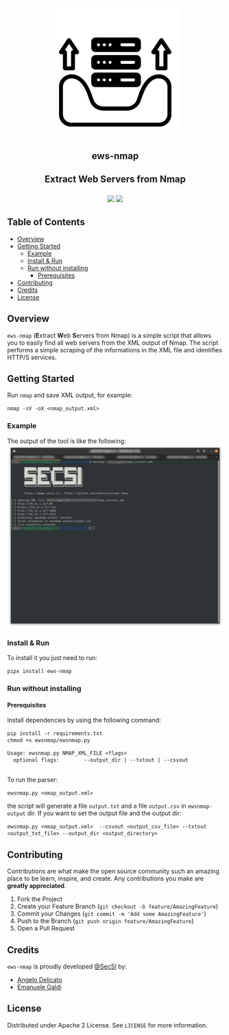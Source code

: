<h1 align="center">
    <img src="https://raw.githubusercontent.com/cybersecsi/ews-nmap/main/assets/logo-light-mode.png" alt= "ews-nmap" width="300px">
</h1>

<h2 align="center">
    <b>ews-nmap</b>
<h2>
<p align="center">
    <b>E</b>xtract <b>W</b>eb <b>S</b>ervers from Nmap
</p>

<p align="center">
  <a href="https://github.com/cybersecsi/ews-nmap/blob/main/README.md"><img src="https://img.shields.io/badge/Documentation-complete-green.svg?style=flat"></a>
  <a href="https://github.com/cybersecsi/ews-nmap/blob/main/LICENSE"><img src="https://img.shields.io/badge/License-Apache2-blue.svg"></a>
</p>

## Table of Contents
- [Overview](#overview)
- [Getting Started](#getting-started)
  - [Example](#example)
  - [Install & Run](#install--run)
  - [Run without installing](#run-without-installing)
    - [Prerequisites](#prerequisites)
- [Contributing](#contributing)
- [Credits](#credits)
- [License](#license)

## Overview
``ews-nmap`` (**E**xtract **W**eb **S**ervers from Nmap) is a simple script that allows you to easily find all web servers from the XML output of Nmap. 
The script performs a simple scraping of the informations in the XML file and identifies HTTP/S services.

##  Getting Started  
Run ``nmap``  and save XML output, for example:   
```  
nmap -sV -oX <nmap_output.xml>  
```  

### Example
The output of the tool is like the following:
![Execution example](https://github.com/cybersecsi/ews-nmap/raw/main/assets/usage.png)

### Install & Run
To install it you just need to run:
```
pipx install ews-nmap
```

### Run without installing

#### Prerequisites   
Install dependencies by using the following command:   
``` 
pip install -r requirements.txt
chmod +x ewsnmap/ewsnmap.py
```

```   
Usage: ewsnmap.py NMAP_XML_FILE <flags>
  optional flags:        --output_dir | --txtout | --csvout
  
```  

To run the parser:   
```  
ewsnmap.py <nmap_output.xml>   
``` 

the script will generate a file ``output.txt`` and a file ``output.csv`` in ``ewsnmap-output`` dir. If you want to set the output file and the output dir:   
```   
ewsnmap.py <nmap_output.xml>  --csvout <output_csv_file> --txtout <output_txt_file> --output_dir <output_directory>
``` 

## Contributing

Contributions are what make the open source community such an amazing place to be learn, inspire, and create. Any contributions you make are **greatly appreciated**.

1. Fork the Project
2. Create your Feature Branch (`git checkout -b feature/AmazingFeature`)
3. Commit your Changes (`git commit -m 'Add some AmazingFeature'`)
4. Push to the Branch (`git push origin feature/AmazingFeature`)
5. Open a Pull Request

## Credits
``ews-nmap`` is proudly developed [@SecSI](https://secsi.io) by:
- [Angelo Delicato](https://github.com/thelicato)
- [Emanuele Galdi](https://github.com/emalderson)

## License
Distributed under Apache 2 License. See `LICENSE` for more information. 